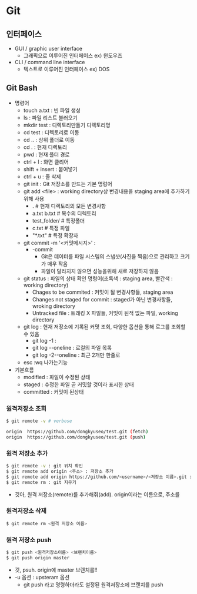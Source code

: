 # Git



## 인터페이스

- GUI / graphic user interface
  - 그래픽으로 이루어진 인터페이스 ex) 윈도우즈
- CLI / command line interface
  - 텍스트로 이루어진 인터페이스 ex) DOS



## Git Bash

- 명령어
  - touch a.txt : 빈 파일 생성
  - ls : 파일 리스트 불러오기
  - mkdir test : 디렉토리만들기 디렉토리명
  - cd test : 디렉토리로 이동
  - cd .. : 상위 폴더로 이동
  - cd . : 현재 디렉토리
  - pwd : 현재 폴더 경로
  - ctrl + l : 화면 클리어
  - shift + insert : 붙여넣기
  - ctrl + u : 줄 삭제
  - git init : Git 저장소를 만드는 기본 명렁어
  - git add \<file> : working directory상 변경내용을 staging area에 추가하기 위해 사용 
    - . # 현재 디렉토리의 모든 변경사항
    - a.txt b.txt # 복수의 디렉토리
    - test_folder/ # 특정폴더
    - c.txt # 특정 파일
    - "*.txt" # 특정 확장자
  - git commit -m '<커밋메시지>' : 
    - \-commit
      - Git은 데이터를 파일 시스템의 스냅샷(사진을 찍음)으로 관리하고 크기가 매우 작음
      - 파일이 달라지지 않으면 성능을위해 새로 저장하지 않음
  - git status : 파일의 상태 확인 명령어(초록색 : staging area, 빨간색 : working directory)
    - Chages to be commited : 커밋이 될 변경사항들, staging area
    - Changes not staged for commit : staged가 아닌 변경사항들, wroking directory
    - Untracked file : 트래킹 X 파일들, 커밋이 된적 없는 파일, working directory
  - git log : 현재 저장소에 기록된 커밋 조회, 다양한 옵션을 통해 로그를 조회할 수 있음
    - git log -1 : 
    - git log --oneline : 로컬의 파일 목록
    - git log -2--oneline : 최근 2개만 한줄로
  - esc :wq 나가는기능
- 기본흐름
  - modified : 파일이 수정된 상태
  - staged : 수정한 파일 곧 커밋할 것이라 표시한 상태
  - committed : 커밋이 된상태

### 원격저장소 조회

```bash
$ git remote -v # verbose

origin  https://github.com/dongkyuseo/test.git (fetch)
origin  https://github.com/dongkyuseo/test.git (push)
```

### 원격 저장소 추가

```bash
$ git remote -v : git 위치 확인
$ git remote add origin <주소> : 저장소 추가
$ git remote add origin https://github.com/<username>/<저장소 이름>.git : 저장소 추가
$ git remote rm : git 지우기
```

- 깃아, 원격 저장소(remote)를 추가해줘(add). origin이라는 이름으로, 주소를

### 원격저장소 삭제

```bash
$ git remote rm <원격 저장소 이름>
```

### 원격 저장소 push

```bash
$ git push <원격저장소이름> <브랜치이름>
$ git push origin master 
```

- 깃, psuh. origin에 master 브랜치를!!
- \-u 옵션 : upsteram 옵션
  - git push 라고 명령하더라도 설정된 원격저장소에 브랜치를 push

